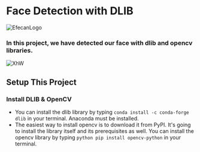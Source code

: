 # Face Detection with DLIB
![EfecanLogo](https://avatars.githubusercontent.com/u/66366306?s=100&u=dc5e6f5b4a05d07958d9a867b803760aa2b1613e&v=4)
### In this project, we have detected our face with dlib and opencv libraries.
![XhW](https://i.imgur.com/qHAcfhX.gif)
## Setup This Project
### Install DLIB & OpenCV
- You can install the dlib library by typing ```conda install -c conda-forge dlib``` in your terminal. Anaconda must be installed.
- The easiest way to install opencv is to download it from PyPI. It's going to install the library itself and its prerequisites as well. You can install the opencv library by typing ```python
pip install opencv-python``` 
in your terminal.
